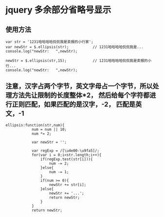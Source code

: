 # jquery 多余部分省略号显示

## 使用方法
```
var str = '1231哈哈哈哈侃侃我是卖报的小行家';
var newStr = $.ellipsis(str);			// 1231哈哈哈哈侃侃我是...
console.log("newStr:   ",newStr);

newStr = $.ellipsis(str,15); 			// 1231哈哈哈哈侃侃我是卖报的小行...
console.log("newStr:   ",newStr);

```

## 注意，汉字占两个字节，英文字母占一个字节，所以处理方法先让限制的长度整体*2， 然后给每个字符都进行正则匹配，如果匹配的是汉字，-2， 匹配是英文，-1
```
ellipsis:function(str,num){
			num = num || 10;
			num *= 2;

			var newStr = '';

			var regExp = /[\u4e00-\u9fa5]/;
			for(var i = 0;i<str.length;i++){
				if(regExp.test(str[i])){
					num -= 2;
				}else{
					num -= 1;
				}
				if(num >= 0){
					newStr += str[i];
				}else{
					newStr += '...';
					return newStr;
				}
			}
			return newStr;
```
